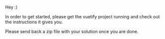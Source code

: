 Hey :)

In order to get started, please get the vuetify project running and check out the instructions it gives you.

Please send back a zip file with your solution once you are done.
